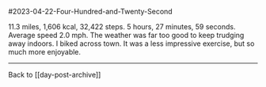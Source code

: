 #2023-04-22-Four-Hundred-and-Twenty-Second

11.3 miles, 1,606 kcal, 32,422 steps.  5 hours, 27 minutes, 59 seconds.  Average speed 2.0 mph.  The weather was far too good to keep trudging away indoors.  I biked across town.  It was a less impressive exercise, but so much more enjoyable.

---
Back to [[day-post-archive]]